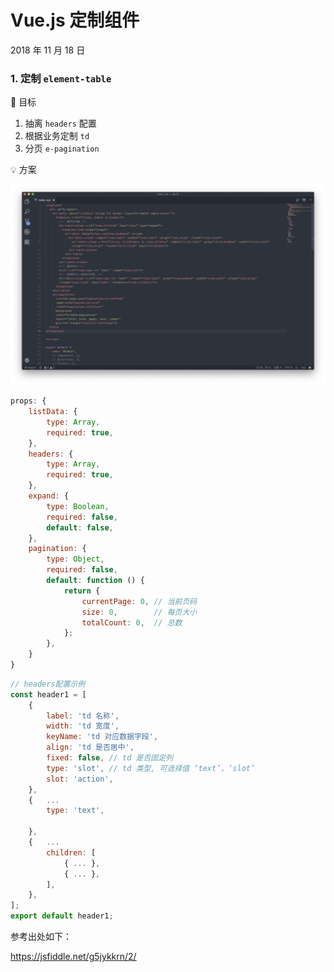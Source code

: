 # Vue.js 定制组件

2018 年 11 月 18 日

### 1. 定制 `element-table`

🏹 目标

1. 抽离 `headers` 配置
2. 根据业务定制 `td`
3. 分页 `e-pagination`

💡 方案

![b-table](../../_media/vue/components/b-table.jpeg)

```javascript
props: {
    listData: {
        type: Array,
        required: true,
    },
    headers: {
        type: Array,
        required: true,
    },
    expand: {
        type: Boolean,
        required: false,
        default: false,
    },
    pagination: {
        type: Object,
        required: false,
        default: function () {
            return {
                currentPage: 0, // 当前页码
                size: 0,        // 每页大小
                totalCount: 0,  // 总数
            };
        },
    }
}
```

```javascript
// headers配置示例
const header1 = [
    {
        label: 'td 名称',
        width: 'td 宽度',
        keyName: 'td 对应数据字段',
        align: 'td 是否居中',
        fixed: false, // td 是否固定列
        type: 'slot', // td 类型, 可选择值 ‘text’，‘slot’
        slot: 'action',
    },
    {   ...
        type: 'text',

    },
    {   ...
        children: [
            { ... },
            { ... },
        ],
    },
];
export default header1;
```

参考出处如下：

https://jsfiddle.net/g5jykkrn/2/
